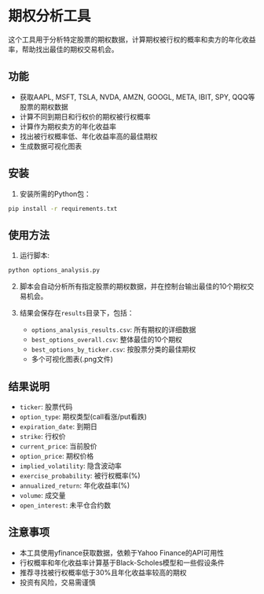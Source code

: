 # 期权分析工具

这个工具用于分析特定股票的期权数据，计算期权被行权的概率和卖方的年化收益率，帮助找出最佳的期权交易机会。

## 功能

- 获取AAPL, MSFT, TSLA, NVDA, AMZN, GOOGL, META, IBIT, SPY, QQQ等股票的期权数据
- 计算不同到期日和行权价的期权被行权概率
- 计算作为期权卖方的年化收益率
- 找出被行权概率低、年化收益率高的最佳期权
- 生成数据可视化图表

## 安装

1. 安装所需的Python包：

```bash
pip install -r requirements.txt
```

## 使用方法

1. 运行脚本:

```bash
python options_analysis.py
```

2. 脚本会自动分析所有指定股票的期权数据，并在控制台输出最佳的10个期权交易机会。

3. 结果会保存在`results`目录下，包括：
   - `options_analysis_results.csv`: 所有期权的详细数据
   - `best_options_overall.csv`: 整体最佳的10个期权
   - `best_options_by_ticker.csv`: 按股票分类的最佳期权
   - 多个可视化图表(.png文件)

## 结果说明

- `ticker`: 股票代码
- `option_type`: 期权类型(call看涨/put看跌)
- `expiration_date`: 到期日
- `strike`: 行权价
- `current_price`: 当前股价
- `option_price`: 期权价格
- `implied_volatility`: 隐含波动率
- `exercise_probability`: 被行权概率(%)
- `annualized_return`: 年化收益率(%)
- `volume`: 成交量
- `open_interest`: 未平仓合约数

## 注意事项

- 本工具使用yfinance获取数据，依赖于Yahoo Finance的API可用性
- 行权概率和年化收益率计算基于Black-Scholes模型和一些假设条件
- 推荐寻找被行权概率低于30%且年化收益率较高的期权
- 投资有风险，交易需谨慎 